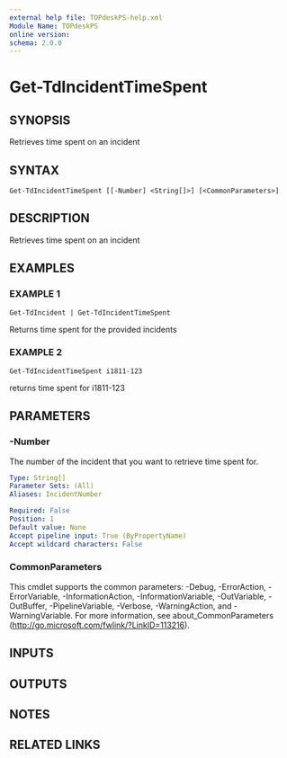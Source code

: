 ```yaml
---
external help file: TOPdeskPS-help.xml
Module Name: TOPdeskPS
online version:
schema: 2.0.0
---
```


# Get-TdIncidentTimeSpent

## SYNOPSIS
Retrieves time spent on an incident

## SYNTAX

```
Get-TdIncidentTimeSpent [[-Number] <String[]>] [<CommonParameters>]
```

## DESCRIPTION
Retrieves time spent on an incident

## EXAMPLES

### EXAMPLE 1
```
Get-TdIncident | Get-TdIncidentTimeSpent
```

Returns time spent for the provided incidents

### EXAMPLE 2
```
Get-TdIncidentTimeSpent i1811-123
```

returns time spent for i1811-123

## PARAMETERS

### -Number
The number of the incident that you want to retrieve time spent for.

```yaml
Type: String[]
Parameter Sets: (All)
Aliases: IncidentNumber

Required: False
Position: 1
Default value: None
Accept pipeline input: True (ByPropertyName)
Accept wildcard characters: False
```

### CommonParameters
This cmdlet supports the common parameters: -Debug, -ErrorAction, -ErrorVariable, -InformationAction, -InformationVariable, -OutVariable, -OutBuffer, -PipelineVariable, -Verbose, -WarningAction, and -WarningVariable.
For more information, see about_CommonParameters (http://go.microsoft.com/fwlink/?LinkID=113216).

## INPUTS

## OUTPUTS

## NOTES

## RELATED LINKS
